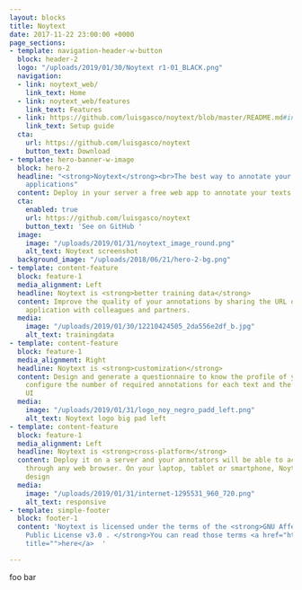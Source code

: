 ```yaml
---
layout: blocks
title: Noytext
date: 2017-11-22 23:00:00 +0000
page_sections:
- template: navigation-header-w-button
  block: header-2
  logo: "/uploads/2019/01/30/Noytext r1-01_BLACK.png"
  navigation:
  - link: noytext_web/
    link_text: Home
  - link: noytext_web/features
    link_text: Features
  - link: https://github.com/luisgasco/noytext/blob/master/README.md#installation
    link_text: Setup guide
  cta:
    url: https://github.com/luisgasco/noytext
    button_text: Download
- template: hero-banner-w-image
  block: hero-2
  headline: "<strong>Noytext</strong><br>The best way to annotate your texts for ML
    applications"
  content: Deploy in your server a free web app to annotate your texts
  cta:
    enabled: true
    url: https://github.com/luisgasco/noytext
    button_text: 'See on GitHub '
  image:
    image: "/uploads/2019/01/31/noytext_image_round.png"
    alt_text: Noytext screenshot
  background_image: "/uploads/2018/06/21/hero-2-bg.png"
- template: content-feature
  block: feature-1
  media_alignment: Left
  headline: Noytext is <strong>better training data</strong>
  content: Improve the quality of your annotations by sharing the URL of your web
    application with colleagues and partners.
  media:
    image: "/uploads/2019/01/30/12210424505_2da556e2df_b.jpg"
    alt_text: trainingdata
- template: content-feature
  block: feature-1
  media_alignment: Right
  headline: Noytext is <strong>customization</strong>
  content: Design and generate a questionnaire to know the profile of your annotators,
    configure the number of required annotations for each text and the application
    UI
  media:
    image: "/uploads/2019/01/31/logo_noy_negro_padd_left.png"
    alt_text: Noytext logo big pad left
- template: content-feature
  block: feature-1
  media_alignment: Left
  headline: Noytext is <strong>cross-platform</strong>
  content: Deploy it on a server and your annotators will be able to access the app
    through any web browser. On your laptop, tablet or smartphone, Noytext has a responsive
    design
  media:
    image: "/uploads/2019/01/31/internet-1295531_960_720.png"
    alt_text: responsive
- template: simple-footer
  block: footer-1
  content: 'Noytext is licensed under the terms of the <strong>GNU Affero General
    Public License v3.0 . </strong>You can read those terms <a href="https://github.com/luisgasco/noytext/blob/master/LICENSE"
    title="">here</a>  '

---
```

foo bar